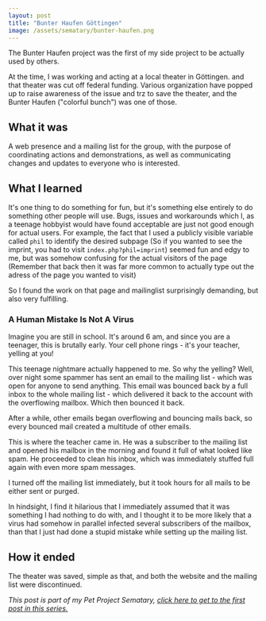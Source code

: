 ```yaml
---
layout: post
title: "Bunter Haufen Göttingen"
image: /assets/sematary/bunter-haufen.png
---
```

The Bunter Haufen project was the first of my side project to be actually used 
by others.

At the time, I was working and acting at a local theater in Göttingen. and that 
theater was cut off federal funding. Various organization have popped up to raise
awareness of the issue and trz to save the theater, and the Bunter Haufen ("colorful bunch") was one
of those. 

## What it was
A web presence and a mailing list for the group, with the purpose of coordinating
actions and demonstrations, as well as communicating changes and updates to 
everyone who is interested.

## What I learned
It's one thing to do something for fun, but it's something else entirely to do 
something other people will use. Bugs, issues and workarounds which I, as a 
teenage hobbyist would have found acceptable are just not good enough for actual users. 
For example, the fact that I used a publicly visible variable called `phil` to identify the desired subpage (So if you wanted to see the imprint, you had to visit `index.php?phil=imprint`)
seemed fun and edgy to me, but was somehow confusing for the actual visitors of the page (Remember that back then it was far more common to actually type out the adress of the page you wanted to visit)

So I found the work on that page and mailinglist surprisingly demanding, but also very fulfilling. 

### A Human Mistake Is Not A Virus
Imagine you are still in school. It's around 6 am, and since you are a teenager, 
this is brutally early. Your cell phone rings - it's your teacher, yelling at you!

This teenage nightmare actually happened to me. So why the yelling? Well, over 
night some spammer has sent an email to the mailing list - which was open for anyone to send anything.
This email was bounced back by a full inbox to the whole mailing list - which delivered it back to the account with the overflowing mailbox. 
Which then bounced it back.

After a while, other emails began overflowing and bouncing mails back, so every bounced mail created a multitude of other emails.

This is where the teacher came in. He was a subscriber to the mailing list and opened his mailbox in the morning and found it full of what looked like spam. He proceeded to clean his inbox, which was immediately stuffed full again with even more spam messages.

I turned off the mailing list immediately, but it took hours for all mails to be either sent or purged.

In hindsight, I find it hilarious that I immediately assumed that it was 
something I had nothing to do with, and I thought it to be more likely that a 
virus had somehow in parallel infected several subscribers of the mailbox, than 
that I just had done a stupid mistake while setting up the mailing list. 

## How it ended
The theater was saved, simple as that, and both the website and the mailing list were discontinued.

*This post is part of my Pet Project Sematary, [click here to get to the first post in this series.](/sematary/start)*